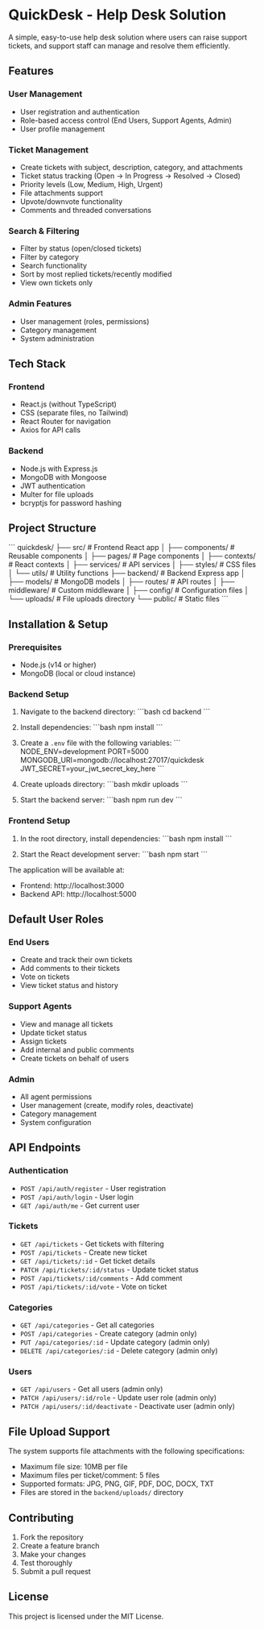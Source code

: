 # QuickDesk - Help Desk Solution

A simple, easy-to-use help desk solution where users can raise support tickets, and support staff can manage and resolve them efficiently.

## Features

### User Management
- User registration and authentication
- Role-based access control (End Users, Support Agents, Admin)
- User profile management

### Ticket Management
- Create tickets with subject, description, category, and attachments
- Ticket status tracking (Open → In Progress → Resolved → Closed)
- Priority levels (Low, Medium, High, Urgent)
- File attachments support
- Upvote/downvote functionality
- Comments and threaded conversations

### Search & Filtering
- Filter by status (open/closed tickets)
- Filter by category
- Search functionality
- Sort by most replied tickets/recently modified
- View own tickets only

### Admin Features
- User management (roles, permissions)
- Category management
- System administration

## Tech Stack

### Frontend
- React.js (without TypeScript)
- CSS (separate files, no Tailwind)
- React Router for navigation
- Axios for API calls

### Backend
- Node.js with Express.js
- MongoDB with Mongoose
- JWT authentication
- Multer for file uploads
- bcryptjs for password hashing

## Project Structure

\`\`\`
quickdesk/
├── src/                    # Frontend React app
│   ├── components/         # Reusable components
│   ├── pages/             # Page components
│   ├── contexts/          # React contexts
│   ├── services/          # API services
│   ├── styles/            # CSS files
│   └── utils/             # Utility functions
├── backend/               # Backend Express app
│   ├── models/            # MongoDB models
│   ├── routes/            # API routes
│   ├── middleware/        # Custom middleware
│   ├── config/            # Configuration files
│   └── uploads/           # File uploads directory
└── public/                # Static files
\`\`\`

## Installation & Setup

### Prerequisites
- Node.js (v14 or higher)
- MongoDB (local or cloud instance)

### Backend Setup
1. Navigate to the backend directory:
   \`\`\`bash
   cd backend
   \`\`\`

2. Install dependencies:
   \`\`\`bash
   npm install
   \`\`\`

3. Create a `.env` file with the following variables:
   \`\`\`
   NODE_ENV=development
   PORT=5000
   MONGODB_URI=mongodb://localhost:27017/quickdesk
   JWT_SECRET=your_jwt_secret_key_here
   \`\`\`

4. Create uploads directory:
   \`\`\`bash
   mkdir uploads
   \`\`\`

5. Start the backend server:
   \`\`\`bash
   npm run dev
   \`\`\`

### Frontend Setup
1. In the root directory, install dependencies:
   \`\`\`bash
   npm install
   \`\`\`

2. Start the React development server:
   \`\`\`bash
   npm start
   \`\`\`

The application will be available at:
- Frontend: http://localhost:3000
- Backend API: http://localhost:5000

## Default User Roles

### End Users
- Create and track their own tickets
- Add comments to their tickets
- Vote on tickets
- View ticket status and history

### Support Agents
- View and manage all tickets
- Update ticket status
- Assign tickets
- Add internal and public comments
- Create tickets on behalf of users

### Admin
- All agent permissions
- User management (create, modify roles, deactivate)
- Category management
- System configuration

## API Endpoints

### Authentication
- `POST /api/auth/register` - User registration
- `POST /api/auth/login` - User login
- `GET /api/auth/me` - Get current user

### Tickets
- `GET /api/tickets` - Get tickets with filtering
- `POST /api/tickets` - Create new ticket
- `GET /api/tickets/:id` - Get ticket details
- `PATCH /api/tickets/:id/status` - Update ticket status
- `POST /api/tickets/:id/comments` - Add comment
- `POST /api/tickets/:id/vote` - Vote on ticket

### Categories
- `GET /api/categories` - Get all categories
- `POST /api/categories` - Create category (admin only)
- `PUT /api/categories/:id` - Update category (admin only)
- `DELETE /api/categories/:id` - Delete category (admin only)

### Users
- `GET /api/users` - Get all users (admin only)
- `PATCH /api/users/:id/role` - Update user role (admin only)
- `PATCH /api/users/:id/deactivate` - Deactivate user (admin only)

## File Upload Support

The system supports file attachments with the following specifications:
- Maximum file size: 10MB per file
- Maximum files per ticket/comment: 5 files
- Supported formats: JPG, PNG, GIF, PDF, DOC, DOCX, TXT
- Files are stored in the `backend/uploads/` directory

## Contributing

1. Fork the repository
2. Create a feature branch
3. Make your changes
4. Test thoroughly
5. Submit a pull request

## License

This project is licensed under the MIT License.